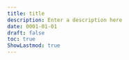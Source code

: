 ```yaml
---
title: title
description: Enter a description here
date: 0001-01-01
draft: false
toc: true
ShowLastmod: true
---
```

